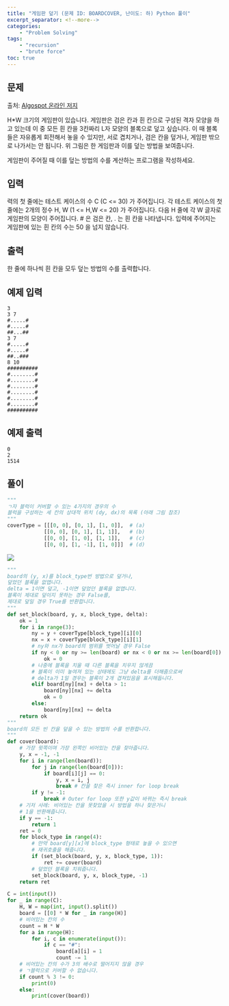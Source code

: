 ```yaml
---
title: "게임판 덮기 (문제 ID: BOARDCOVER, 난이도: 하) Python 풀이"
excerpt_separator: <!--more-->
categories: 
    - "Problem Solving"
tags: 
    - "recursion"
    - "brute force"
toc: true
---
```

## 문제
출처: [Algospot 온라인 저지](https://algospot.com/judge/problem/read/BOARDCOVER)

H*W 크기의 게임판이 있습니다. 게임판은 검은 칸과 흰 칸으로 구성된 격자 모양을 하고 있는데 이 중 모든 흰 칸을 3칸짜리 L자 모양의 블록으로 덮고 싶습니다. 이 때 블록들은 자유롭게 회전해서 놓을 수 있지만, 서로 겹치거나, 검은 칸을 덮거나, 게임판 밖으로 나가서는 안 됩니다. 위 그림은 한 게임판과 이를 덮는 방법을 보여줍니다.

게임판이 주어질 때 이를 덮는 방법의 수를 계산하는 프로그램을 작성하세요.

## 입력  
력의 첫 줄에는 테스트 케이스의 수 C (C <= 30) 가 주어집니다. 각 테스트 케이스의 첫 줄에는 2개의 정수 H, W (1 <= H,W <= 20) 가 주어집니다. 다음 H 줄에 각 W 글자로 게임판의 모양이 주어집니다. # 은 검은 칸, . 는 흰 칸을 나타냅니다. 입력에 주어지는 게임판에 있는 흰 칸의 수는 50 을 넘지 않습니다.

## 출력  
한 줄에 하나씩 흰 칸을 모두 덮는 방법의 수를 출력합니다.

## 예제 입력
```
3 
3 7 
#.....# 
#.....# 
##...## 
3 7 
#.....# 
#.....# 
##..### 
8 10 
########## 
#........# 
#........# 
#........# 
#........# 
#........# 
#........# 
########## 
```
## 예제 출력
```
0
2
1514
```
## 풀이

```python
"""
ㄱ자 블럭이 커버할 수 있는 4가지의 경우의 수
블럭을 구성하는 세 칸의 상대적 위치 (dy, dx)의 목록 (아래 그림 참조)
"""
coverType = [[[0, 0], [0, 1], [1, 0]],  # (a)
            [[0, 0], [0, 1], [1, 1]],   # (b)
            [[0, 0], [1, 0], [1, 1]],   # (c)
            [[0, 0], [1, -1], [1, 0]]]  # (d)
```
![](https://user-images.githubusercontent.com/59808674/114264322-1b743480-9a25-11eb-9b25-06e7bf732081.jpg)
```python
"""
board의 (y, x)를 block_type번 방법으로 덮거나, 
덮었던 블록을 없앱니다.
delta = 1이면 덮고, -1이면 덮었던 블록을 없앱니다.
블록이 제대로 덮이지 못하는 경우 False를, 
제대로 덮일 경우 True를 반환합니다.
"""
def set_block(board, y, x, block_type, delta):
    ok = 1
    for i in range(3):
        ny = y + coverType[block_type][i][0]
        nx = x + coverType[block_type][i][1]
        # ny와 nx가 board의 범위를 벗어날 경우 False
        if ny < 0 or ny >= len(board) or nx < 0 or nx >= len(board[0]):
            ok = 0
        # 나중에 블록을 치울 때 다른 블록을 치우지 않게끔
        # 블록이 이미 놓여져 있는 상태에도 그냥 delta를 더해줌으로써
        # delta가 1일 경우는 블록이 2개 겹쳐있음을 표시해둡니다.
        elif board[ny][nx] + delta > 1:
            board[ny][nx] += delta
            ok = 0
        else:
            board[ny][nx] += delta
    return ok
"""
board의 모든 빈 칸을 덮을 수 있는 방법의 수를 반환합니다.
"""
def cover(board):
    # 가장 윗쪽이며 가장 왼쪽인 비어있는 칸을 찾아줍니다.
    y, x = -1, -1
    for i in range(len(board)):
        for j in range(len(board[0])):
            if board[i][j] == 0:
                y, x = i, j
                break # 칸을 찾은 즉시 inner for loop break
        if y != -1:
            break # Outer for loop 또한 y값이 바뀌는 즉시 break
    # 기저 사례: 비어있는 칸을 못찾았을 시 방법을 하나 찾은거니 
    # 1을 반환해줍니다.
    if y == -1:
        return 1
    ret = 0
    for block_type in range(4):
        # 만약 board[y][x]에 block_type 형태로 놓을 수 있으면 
        # 재귀호출을 해줍니다.
        if (set_block(board, y, x, block_type, 1)):
            ret += cover(board)
        # 덮었던 블록을 치워줍니다.
        set_block(board, y, x, block_type, -1)
    return ret

C = int(input())
for _ in range(C):
    H, W = map(int, input().split())
    board = [[0] * W for _ in range(H)]
    # 비어있는 칸의 수
    count = H * W
    for a in range(H):
        for i, c in enumerate(input()):
            if c == "#": 
                board[a][i] = 1
                count -= 1
    # 비어있는 칸의 수가 3의 배수로 떨어지지 않을 경우
    # ㄱ블럭으로 커버할 수 없습니다.
    if count % 3 != 0:
        print(0) 
    else:
        print(cover(board))
```